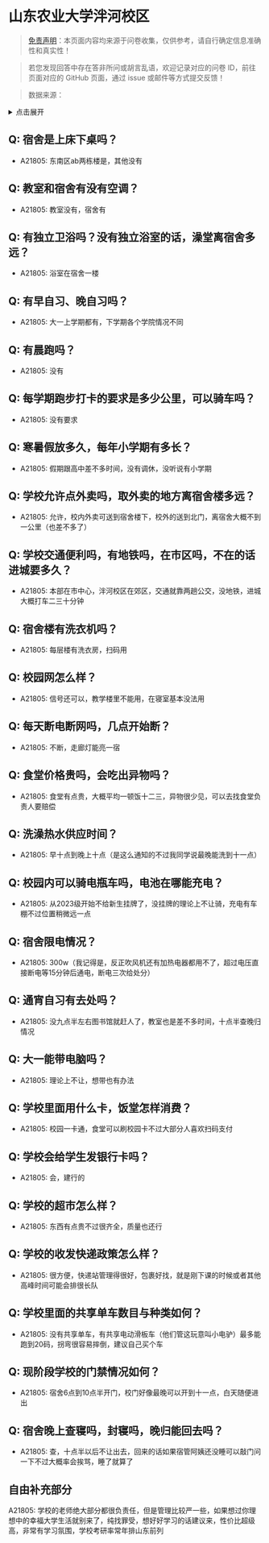# 山东农业大学泮河校区

> [免责声明](https://colleges.chat/#_3)：本页面内容均来源于问卷收集，仅供参考，请自行确定信息准确性和真实性！

> 若您发现回答中存在答非所问或胡言乱语，欢迎记录对应的问卷 ID，前往页面对应的 GitHub 页面，通过 issue 或邮件等方式提交反馈！

> 数据来源：

<details><summary>点击展开</summary>
<ul>
<li>A21805: 匿名 (2024 年 05 月)</li>
</ul>
</details>

## Q: 宿舍是上床下桌吗？

- A21805: 东南区ab两栋楼是，其他没有

## Q: 教室和宿舍有没有空调？

- A21805: 教室没有，宿舍有

## Q: 有独立卫浴吗？没有独立浴室的话，澡堂离宿舍多远？

- A21805: 浴室在宿舍一楼

## Q: 有早自习、晚自习吗？

- A21805: 大一上学期都有，下学期各个学院情况不同

## Q: 有晨跑吗？

- A21805: 没有

## Q: 每学期跑步打卡的要求是多少公里，可以骑车吗？

- A21805: 没有要求

## Q: 寒暑假放多久，每年小学期有多长？

- A21805: 假期跟高中差不多时间，没有调休，没听说有小学期

## Q: 学校允许点外卖吗，取外卖的地方离宿舍楼多远？

- A21805: 允许，校内外卖可送到宿舍楼下，校外的送到北门，离宿舍大概不到一公里（也差不多了）

## Q: 学校交通便利吗，有地铁吗，在市区吗，不在的话进城要多久？

- A21805: 本部在市中心，泮河校区在郊区，交通就靠两趟公交，没地铁，进城大概打车二三十分钟

## Q: 宿舍楼有洗衣机吗？

- A21805: 每层楼有洗衣房，扫码用

## Q: 校园网怎么样？

- A21805: 信号还可以，教学楼里不能用，在寝室基本没法用

## Q: 每天断电断网吗，几点开始断？

- A21805: 不断，走廊灯能亮一宿

## Q: 食堂价格贵吗，会吃出异物吗？

- A21805: 食堂有点贵，大概平均一顿饭十二三，异物很少见，可以去找食堂负责人要赔偿

## Q: 洗澡热水供应时间？

- A21805: 早十点到晚上十点（是这么通知的不过我同学说最晚能洗到十一点）

## Q: 校园内可以骑电瓶车吗，电池在哪能充电？

- A21805: 从2023级开始不给新生挂牌了，没挂牌的理论上不让骑，充电有车棚不过位置稍微远一点

## Q: 宿舍限电情况？

- A21805: 300w（我记得是，反正吹风机还有加热电器都用不了，超过电压直接断电等15分钟后通电，断电三次给处分）

## Q: 通宵自习有去处吗？

- A21805: 没九点半左右图书馆就赶人了，教室也是差不多时间，十点半查晚归情况

## Q: 大一能带电脑吗？

- A21805: 理论上不让，想带也有办法

## Q: 学校里面用什么卡，饭堂怎样消费？

- A21805: 校园一卡通，食堂可以刷校园卡不过大部分人喜欢扫码支付

## Q: 学校会给学生发银行卡吗？

- A21805: 会，建行的

## Q: 学校的超市怎么样？

- A21805: 东西有点贵不过很齐全，质量也还行

## Q: 学校的收发快递政策怎么样？

- A21805: 很方便，快递站管理得很好，包裹好找，就是刚下课的时候或者其他高峰时间可能会排很长队

## Q: 学校里面的共享单车数目与种类如何？

- A21805: 没有共享单车，有共享电动滑板车（他们管这玩意叫小电驴）最多能跑到20码，拐弯很容易摔倒，建议自己买个车

## Q: 现阶段学校的门禁情况如何？

- A21805: 宿舍6点到10点半开门，校门好像最晚可以开到十一点，白天随便进出

## Q: 宿舍晚上查寝吗，封寝吗，晚归能回去吗？

- A21805: 查，十点半以后不让出去，回来的话如果宿管阿姨还没睡可以敲门问一下不过大概率会挨骂，睡了就算了

## 自由补充部分

A21805: 学校的老师绝大部分都很负责任，但是管理比较严一些，如果想过你理想中的幸福大学生活就别来了，纯找罪受，想好好学习的话建议来，性价比超级高，非常有学习氛围，学校考研率常年排山东前列
